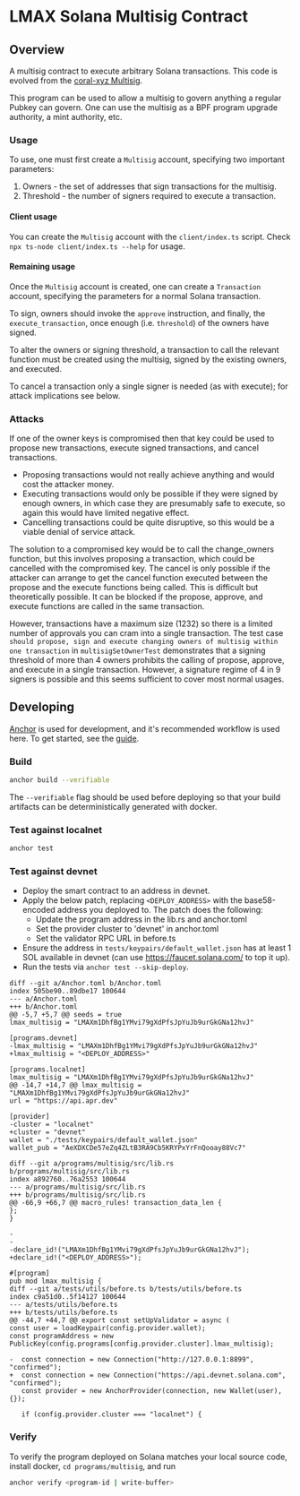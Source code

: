 # LMAX Solana Multisig Contract

## Overview

A multisig contract to execute arbitrary Solana transactions.
This code is evolved from the [coral-xyz Multisig](https://github.com/coral-xyz/multisig).

This program can be used to allow a multisig to govern anything a regular Pubkey can govern. One can use the multisig 
as a BPF program upgrade authority, a mint authority, etc.

### Usage

To use, one must first create a `Multisig` account, specifying two important parameters:

1. Owners - the set of addresses that sign transactions for the multisig.
2. Threshold - the number of signers required to execute a transaction.

#### Client usage

You can create the `Multisig` account with the `client/index.ts` script. Check `npx ts-node client/index.ts --help`
for usage.

#### Remaining usage

Once the `Multisig` account is created, one can create a `Transaction` account, specifying the parameters for a normal 
Solana transaction.

To sign, owners should invoke the `approve` instruction, and finally, the `execute_transaction`, once enough 
(i.e. `threshold`) of the owners have signed.

To alter the owners or signing threshold, a transaction to call the relevant function must be created using the 
multisig, signed by the existing owners, and executed.

To cancel a transaction only a single signer is needed (as with execute); for attack implications see below.

### Attacks

If one of the owner keys is compromised then that key could be used to propose new transactions, execute signed 
transactions, and cancel transactions.

- Proposing transactions would not really achieve anything and would cost the attacker money.
- Executing transactions would only be possible if they were signed by enough owners, in which case they are presumably 
  safe to execute, so again this would have limited negative effect.
- Cancelling transactions could be quite disruptive, so this would be a viable denial of service attack.

The solution to a compromised key would be to call the change_owners function, but this involves proposing a 
transaction, which could be cancelled with the compromised key.  The cancel is only possible if the attacker can 
arrange to get the cancel function executed between the propose and the execute functions being called.  This is 
difficult but theoretically possible.  It can be blocked if the propose, approve, and execute functions are called in 
the same transaction.

However, transactions have a maximum size (1232) so there is a limited number of approvals you can cram into a single 
transaction.  The test case `should propose, sign and execute changing owners of multisig within one transaction` in 
`multisigSetOwnerTest` demonstrates that a signing threshold of more than 4 owners prohibits the calling of propose, 
approve, and execute in a single transaction.  However, a signature regime of 4 in 9 signers is possible and this seems 
sufficient to cover most normal usages.

## Developing

[Anchor](https://github.com/coral-xyz/anchor) is used for development, and it's recommended workflow is used here. 
To get started, see the [guide](https://anchor-lang.com).

### Build

```bash
anchor build --verifiable
```

The `--verifiable` flag should be used before deploying so that your build artifacts can be deterministically generated 
with docker.

### Test against localnet

```bash
anchor test
```

### Test against devnet

- Deploy the smart contract to an address in devnet.
- Apply the below patch, replacing `<DEPLOY_ADDRESS>` with the base58-encoded address you deployed to.  The patch does the following:
  - Update the program address in the lib.rs and anchor.toml
  - Set the provider cluster to 'devnet' in anchor.toml
  - Set the validator RPC URL in before.ts 
- Ensure the address in `tests/keypairs/default_wallet.json` has at least 1 SOL available in devnet (can use https://faucet.solana.com/ to top it up).
- Run the tests via `anchor test --skip-deploy`.

```
diff --git a/Anchor.toml b/Anchor.toml
index 505be90..89dbe17 100644
--- a/Anchor.toml
+++ b/Anchor.toml
@@ -5,7 +5,7 @@ seeds = true
lmax_multisig = "LMAXm1DhfBg1YMvi79gXdPfsJpYuJb9urGkGNa12hvJ"

[programs.devnet]
-lmax_multisig = "LMAXm1DhfBg1YMvi79gXdPfsJpYuJb9urGkGNa12hvJ"
+lmax_multisig = "<DEPLOY_ADDRESS>"

[programs.localnet]
lmax_multisig = "LMAXm1DhfBg1YMvi79gXdPfsJpYuJb9urGkGNa12hvJ"
@@ -14,7 +14,7 @@ lmax_multisig = "LMAXm1DhfBg1YMvi79gXdPfsJpYuJb9urGkGNa12hvJ"
url = "https://api.apr.dev"

[provider]
-cluster = "localnet"
+cluster = "devnet"
wallet = "./tests/keypairs/default_wallet.json"
wallet_pub = "AeXDXCDe57eZq4ZLtB3RA9Cb5KRYPxYrFnQooay88Vc7"

diff --git a/programs/multisig/src/lib.rs b/programs/multisig/src/lib.rs
index a892760..76a2553 100644
--- a/programs/multisig/src/lib.rs
+++ b/programs/multisig/src/lib.rs
@@ -66,9 +66,7 @@ macro_rules! transaction_data_len {
};
}
 
-
-
-declare_id!("LMAXm1DhfBg1YMvi79gXdPfsJpYuJb9urGkGNa12hvJ");
+declare_id!("<DEPLOY_ADDRESS>");

#[program]
pub mod lmax_multisig {
diff --git a/tests/utils/before.ts b/tests/utils/before.ts
index c9a51d0..5f14127 100644
--- a/tests/utils/before.ts
+++ b/tests/utils/before.ts
@@ -44,7 +44,7 @@ export const setUpValidator = async (
const user = loadKeypair(config.provider.wallet);
const programAddress = new PublicKey(config.programs[config.provider.cluster].lmax_multisig);

-  const connection = new Connection("http://127.0.0.1:8899", "confirmed");
+  const connection = new Connection("https://api.devnet.solana.com", "confirmed");
   const provider = new AnchorProvider(connection, new Wallet(user), {});

   if (config.provider.cluster === "localnet") {
```

### Verify

To verify the program deployed on Solana matches your local source code, install docker, `cd programs/multisig`, and run

```bash
anchor verify <program-id | write-buffer>
```

